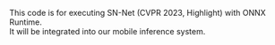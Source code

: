 This code is for executing SN-Net (CVPR 2023, Highlight) with ONNX Runtime.  
It will be integrated into our mobile inference system.
